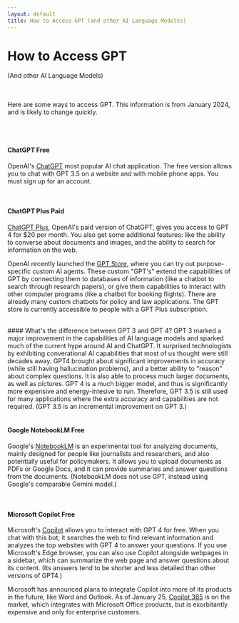 ```yaml
---
layout: default
title: How to Access GPT (and other AI Language Modelss)
---
```




# How to Access GPT
<span class="fs-4">(And other AI Language Models)</span>

<br><br>
Here are some ways to access GPT. This information is from January 2024, and is likely to change quickly.

<br><br>

#### ChatGPT <span class="badge badge-free">Free</span>
OpenAI's <a href="https://chat.openai.com/" target="_blank">ChatGPT</a> most popular AI chat application. The free version allows you to chat with GPT 3.5 on a website and with mobile phone apps. You must sign up for an account.

<br>

#### ChatGPT Plus <span class="badge badge-paid">Paid</span>
<a href="https://openai.com/chatgpt/pricing" target="_blank">ChatGPT Plus</a>, OpenAI's paid version of ChatGPT, gives you access to GPT 4 for $20 per month. You also get some additional features: like the ability to converse about documents and images, and the ability to search for information on the web.

OpenAI recently launched the <a href="https://chat.openai.com/gpts" target="_blank">GPT Store</a>, where you can try out purpose-specific custom AI agents. These custom "GPT's" extend the capabilities of GPT by connecting them to databases of information (like a chatbot to search through research papers), or give them capabilities to interact with other computer programs (like a chatbot for booking flights). There are already many custom chatbots for policy and law applications. The GPT store is currently accessible to people with a GPT Plus subscription.


<br>

<div class="card aside-box" markdown="1">
#### What's the difference between GPT 3 and GPT 4?
GPT 3 marked a major improvement in the capabilities of AI language models and sparked much of the current hype around AI and ChatGPT. It surprised technologists by exhibiting converational AI capabilities that most of us thought were still decades away. GPT4 brought about significant improvements in accuracy (while still having hallucination problems), and a better ability to "reason" about complex questions. It is also able to process much larger documents, as well as pictures. GPT 4 is a much bigger model, and thus is significantly more expensive and energy-intesive to run. Therefore, GPT 3.5 is still used for many applications where the extra accuracy and capabilities are not required. (GPT 3.5 is an incremental improvement on GPT 3.)

</div>

<br>


#### Google NotebookLM <span class="badge badge-free">Free</span>
Google's <a href="https://notebooklm.google/" target="_blank">NotebookLM</a> is an experimental tool for analyzing documents, mainly designed for people like journalists and researchers, and also potentially useful for policymakers. It allows you to upload documents as PDFs or Google Docs, and it can provide summaries and answer questions from the documents. (NotebookLM does not use GPT, instead using Google's comparable Gemini model.)

<br>

#### Microsoft Copilot <span class="badge badge-free">Free</span>
Microsoft's <a href="https://copilot.microsoft.com/" target="_blank">Copilot</a> allows you to interact with GPT 4 for free. When you chat with this bot, it searches the web to find relevant information and analyzes the top websites with GPT 4 to answer your questions. If you use Microsoft's Edge browser, you can also use Copilot alongside webpages in a sidebar, which can summarize the web page and answer questions about its content. (Its answers tend to be shorter and less detailed than other versions of GPT4.) 

Microsoft has announced plans to integrate Copilot into more of its products in the future, like Word and Outlook. As of January 25, <a href="https://www.youtube.com/watch?v=S7xTBa93TX8" target="_blank">Copilot 365</a> is on the market, which integrates with Microsoft Office products, but is exorbitantly expensive and only for enterprise customers.

<br>




<!-- #### Chrome writing features <span class="badge badge-free">Free</span>
https://techcrunch.com/2024/01/23/google-chrome-gains-ai-features-including-a-writing-helper-theme-creator-and-tab-organizer/

<br> -->

<!-- #### OpenAI API Playground <span class="badge badge-paid">Paid</span> -->

